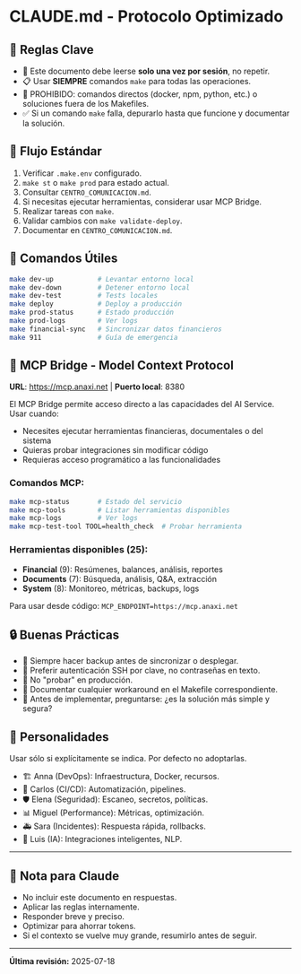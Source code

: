 # CLAUDE.md - Protocolo Optimizado

## 🎯 Reglas Clave

- 📄 Este documento debe leerse **solo una vez por sesión**, no repetir.
- 📋 Usar **SIEMPRE** comandos `make` para todas las operaciones.
- 🚫 PROHIBIDO: comandos directos (docker, npm, python, etc.) o soluciones fuera de los Makefiles.
- ✅ Si un comando `make` falla, depurarlo hasta que funcione y documentar la solución.

## 🔧 Flujo Estándar

1. Verificar `.make.env` configurado.
2. `make st` o `make prod` para estado actual.
3. Consultar `CENTRO_COMUNICACION.md`.
4. Si necesitas ejecutar herramientas, considerar usar MCP Bridge.
5. Realizar tareas con `make`.
6. Validar cambios con `make validate-deploy`.
7. Documentar en `CENTRO_COMUNICACION.md`.

## 📁 Comandos Útiles

```bash
make dev-up           # Levantar entorno local
make dev-down         # Detener entorno local
make dev-test         # Tests locales
make deploy           # Deploy a producción
make prod-status      # Estado producción
make prod-logs        # Ver logs
make financial-sync   # Sincronizar datos financieros
make 911              # Guía de emergencia
```

## 🌉 MCP Bridge - Model Context Protocol

**URL**: https://mcp.anaxi.net | **Puerto local**: 8380

El MCP Bridge permite acceso directo a las capacidades del AI Service. Usar cuando:
- Necesites ejecutar herramientas financieras, documentales o del sistema
- Quieras probar integraciones sin modificar código
- Requieras acceso programático a las funcionalidades

### Comandos MCP:
```bash
make mcp-status       # Estado del servicio
make mcp-tools        # Listar herramientas disponibles  
make mcp-logs         # Ver logs
make mcp-test-tool TOOL=health_check  # Probar herramienta
```

### Herramientas disponibles (25):
- **Financial** (9): Resúmenes, balances, análisis, reportes
- **Documents** (7): Búsqueda, análisis, Q&A, extracción
- **System** (8): Monitoreo, métricas, backups, logs

Para usar desde código: `MCP_ENDPOINT=https://mcp.anaxi.net`

## 🔒 Buenas Prácticas

- 📂 Siempre hacer backup antes de sincronizar o desplegar.
- 🔑 Preferir autenticación SSH por clave, no contraseñas en texto.
- 🧪 No "probar" en producción.
- 📝 Documentar cualquier workaround en el Makefile correspondiente.
- 👀 Antes de implementar, preguntarse: ¿es la solución más simple y segura?

## 👥 Personalidades

Usar sólo si explícitamente se indica. Por defecto no adoptarlas.

- 🏗️ Anna (DevOps): Infraestructura, Docker, recursos.
- 🔧 Carlos (CI/CD): Automatización, pipelines.
- 🛡️ Elena (Seguridad): Escaneo, secretos, políticas.
- 📊 Miguel (Performance): Métricas, optimización.
- 🚑 Sara (Incidentes): Respuesta rápida, rollbacks.
- 🧠 Luis (IA): Integraciones inteligentes, NLP.

---

## 📌 Nota para Claude

- No incluir este documento en respuestas.
- Aplicar las reglas internamente.
- Responder breve y preciso.
- Optimizar para ahorrar tokens.
- Si el contexto se vuelve muy grande, resumirlo antes de seguir.

---

**Última revisión:** 2025-07-18
